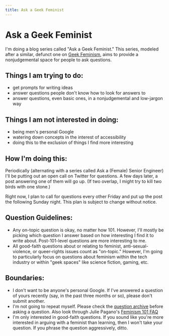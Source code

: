 ```yaml
---
title: Ask a Geek Feminist
---
```


Ask a Geek Feminist
===================

I'm doing a blog series called "Ask a Geek Feminist." This series, modeled after a similar, defunct one on [Geek Feminism](http://geekfeminism.org), aims to provide a nonjudgemental space for people to ask questions.

Things I am trying to do:
-------------------------

- get prompts for writing ideas
- answer questions people don't know how to look for answers to
- answer questions, even basic ones, in a nonjudgemental and low-jargon way

Things I am not interested in doing:
------------------------------------

- being men's personal Google
- watering down concepts in the interest of accessibility
- doing this to the exclusion of things I find more interesting

How I'm doing this:
-------------------

Periodically (alternating with a series called Ask a (Female) Senior Engineer) I'll be putting out an open call on Twitter for questions. A few days later, a post answering one of them will go up. (If two overlap, I might try to kill two birds with one stone.)

Right now, I plan to call for questions every other Friday and put up the post the following Sunday night. This plan is subject to change without notice.

Question Guidelines:
--------------------

- Any on-topic question is okay, no matter how 101. However, I'll mostly be picking which question I answer based on how interesting I find it to write about. Post-101-level questions are more interesting to me.
- All good-faith questions about or relating to feminist, anti-sexual-violence, or queer-rights issues count as "on-topic." However, I'm going to particularly focus on questions about feminism within the tech industry or within "geek spaces" like science fiction, gaming, etc. 

Boundaries:
-----------

- I don't want to be anyone's personal Google. If I've answered a question of yours recently (say, in the past three months or so), please don't submit another.
- I'm not going to repeat myself. Please check the [question archive](/blog/categories/ask-a-geek-feminist) before asking a question. Also look through Julie Pagano's [Feminism 101 FAQ](http://juliepagano.com/blog/2013/11/02/101-off-limits/)
- I'm only interested in good-faith questions. If you sound like you're more interested in arguing with a feminist than learning, then I won't take your question. If you phrase the question aggressively, ditto.